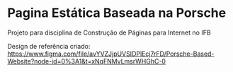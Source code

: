 # Pagina Estática Baseada na Porsche

Projeto para disciplina de Construção de Páginas para Internet no IFB

Design de referência criado:
https://www.figma.com/file/avYVZJjpUVSIDPlEcj7rFD/Porsche-Based-Website?node-id=0%3A1&t=xNqFNMvLmsrWHGhC-0
